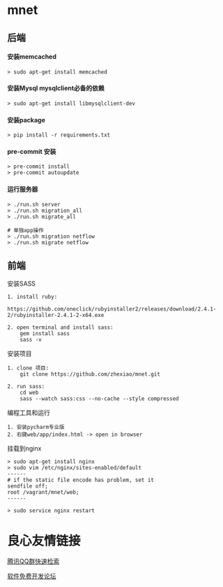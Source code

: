 # mnet

## 后端

#### 安装memcached
```
> sudo apt-get install memcached
```

#### 安装Mysql mysqlclient必备的依赖
```
> sudo apt-get install libmysqlclient-dev
```

#### 安装package
```
> pip install -r requirements.txt
```

#### pre-commit 安装
```
> pre-commit install
> pre-commit autoupdate
```

#### 运行服务器
```
> ./run.sh server
> ./run.sh migration_all
> ./run.sh migrate_all

# 单独app操作
> ./run.sh migration netflow
> ./run.sh migrate netflow
```

## 前端
安装SASS
```
1. install ruby:
    https://github.com/oneclick/rubyinstaller2/releases/download/2.4.1-2/rubyinstaller-2.4.1-2-x64.exe

2. open terminal and install sass:
    gem install sass
    sass -v
```

安装项目
```
1. clone 项目:
    git clone https://github.com/zhexiao/mnet.git

2. run sass:
    cd web
    sass --watch sass:css --no-cache --style compressed
```

编程工具和运行
```
1. 安装pycharm专业版
2. 右键web/app/index.html -> open in browser
```

挂载到nginx
```
> sudo apt-get install nginx
> sudo vim /etc/nginx/sites-enabled/default
------
# if the static file encode has problem, set it
sendfile off;
root /vagrant/mnet/web;
------

> sudo service nginx restart
```


 # 良心友情链接

[腾讯QQ群快速检索](http://u.720life.cn/s/8cf73f7c)

[软件免费开发论坛](http://u.720life.cn/s/bbb01dc0)